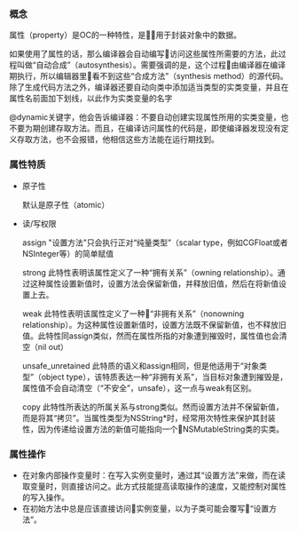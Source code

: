 ### 概念

属性（property）是OC的一种特性，是用于封装对象中的数据。

如果使用了属性的话，那么编译器会自动编写访问这些属性所需要的方法，此过程叫做“自动合成”（autosynthesis）。需要强调的是，这个过程由编译器在编译期执行，所以编辑器里看不到这些“合成方法”（synthesis method）的源代码。除了生成代码方法之外，编译器还要自动向类中添加适当类型的实类变量，并且在属性名前面加下划线，以此作为实类变量的名字

@dynamic关键字，他会告诉编译器：不要自动创建实现属性所用的实类变量，也不要为期创建存取方法。而且，在编译访问属性的代码是，即使编译器发现没有定义存取方法，也不会报错，他相信这些方法能在运行期找到。

### 属性特质

- 原子性

    默认是原子性（atomic）

- 读/写权限

    assign "设置方法"只会执行正对“纯量类型”（scalar type，例如CGFloat或者NSInteger等）的简单赋值
    
    strong 此特性表明该属性定义了一种“拥有关系”（owning relationship）。通过这种属性设置新值时，设置方法会保留新值，并释放旧值，然后在将新值设置上去。

    weak 此特性表明该属性定义了一种“非拥有关系”（nonowning relationship）。为这种属性设置新值时，设置方法既不保留新值，也不释放旧值。此特性同assign类似，然而在属性所指的对象遭到摧毁时，属性值也会清空（nil out）

    unsafe_unretained 此特质的语义和assign相同，但是他适用于“对象类型”（object type），该特质表达一种“非拥有关系”，当目标对象遭到摧毁是，属性值不会自动清空（“不安全”，unsafe），这一点与weak有区别。

    copy 此特性所表达的所属关系与strong类似。然而设置方法并不保留新值，而是将其“拷贝”。当属性类型为NSString*时，经常用次特性来保护其封装性，因为传递给设置方法的新值可能指向一个NSMutableString类的实类。

### 属性操作

- 在对象内部操作变量时：在写入实例变量时，通过其“设置方法”来做，而在读取变量时，则直接访问之。此方式技能提高读取操作的速度，又能控制对属性的写入操作。
- 在初始方法中总是应该直接访问实例变量，以为子类可能会覆写“设置方法”。